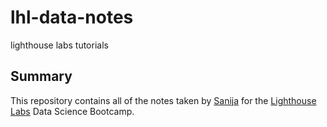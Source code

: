 # lhl-data-notes
lighthouse labs tutorials 

## Summary 

This repository contains all of the notes taken by [Sanija](https://github.com/k-sanija) for the [Lighthouse Labs](https://www.lighthouselabs.ca/) Data Science Bootcamp.

